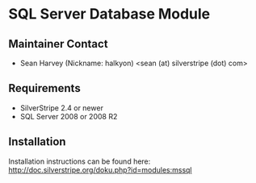# SQL Server Database Module

## Maintainer Contact

 * Sean Harvey (Nickname: halkyon)
   <sean (at) silverstripe (dot) com>

## Requirements

 * SilverStripe 2.4 or newer
 * SQL Server 2008 or 2008 R2

## Installation

Installation instructions can be found here: http://doc.silverstripe.org/doku.php?id=modules:mssql